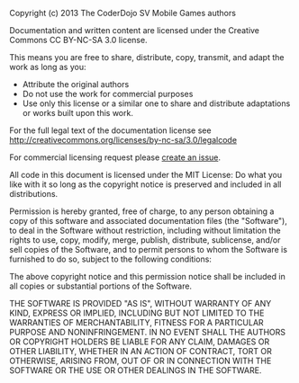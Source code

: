 Copyright (c) 2013 The CoderDojo SV Mobile Games authors

Documentation and written content are licensed under the Creative Commons
CC BY-NC-SA 3.0 license.

This means you are free to share, distribute, copy, transmit, and adapt the
work as long as you:

* Attribute the original authors
* Do not use the work for commercial purposes
* Use only this license or a similar one to share and distribute adaptations or
	works built upon this work.

For the full legal text of the documentation license see
http://creativecommons.org/licenses/by-nc-sa/3.0/legalcode

For commercial licensing request please [create an issue](https://github.com/CoderDojoSV/mobile-games/issues/new).

All code in this document is licensed under the MIT License: Do what you like
with it so long as the copyright notice is preserved and included in all
distributions.

Permission is hereby granted, free of charge, to any person obtaining a copy of
this software and associated documentation files (the "Software"), to deal in
the Software without restriction, including without limitation the rights to
use, copy, modify, merge, publish, distribute, sublicense, and/or sell copies of
the Software, and to permit persons to whom the Software is furnished to do so,
subject to the following conditions:

The above copyright notice and this permission notice shall be included in all
copies or substantial portions of the Software.

THE SOFTWARE IS PROVIDED "AS IS", WITHOUT WARRANTY OF ANY KIND, EXPRESS OR
IMPLIED, INCLUDING BUT NOT LIMITED TO THE WARRANTIES OF MERCHANTABILITY, FITNESS
FOR A PARTICULAR PURPOSE AND NONINFRINGEMENT. IN NO EVENT SHALL THE AUTHORS OR
COPYRIGHT HOLDERS BE LIABLE FOR ANY CLAIM, DAMAGES OR OTHER LIABILITY, WHETHER
IN AN ACTION OF CONTRACT, TORT OR OTHERWISE, ARISING FROM, OUT OF OR IN
CONNECTION WITH THE SOFTWARE OR THE USE OR OTHER DEALINGS IN THE SOFTWARE.

